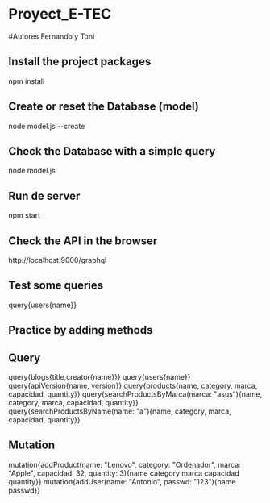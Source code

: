 # Proyect_E-TEC
#Autores Fernando y Toni
## Install the project packages

npm install

## Create or reset the Database (model)

node model.js --create

## Check the Database with a simple query

node model.js

## Run de server

npm start

## Check the API in the browser

http://localhost:9000/graphql

## Test some queries

query{users{name}}

## Practice by adding methods

## Query
query{blogs{title,creator{name}}}
query{users{name}}
query{apiVersion{name, version}}
query{products{name, category, marca, capacidad, quantity}}
query{searchProductsByMarca(marca: "asus"){name, category, marca, capacidad, quantity}}
query{searchProductsByName(name: "a"){name, category, marca, capacidad, quantity}}

## Mutation
mutation{addProduct(name: "Lenovo", category: "Ordenador", marca: "Apple", capacidad: 32, quantity: 3){name category marca capacidad quantity}}
mutation{addUser(name: "Antonio", passwd: "123"){name passwd}}